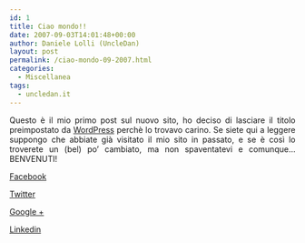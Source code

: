 ```yaml
---
id: 1
title: Ciao mondo!!
date: 2007-09-03T14:01:48+00:00
author: Daniele Lolli (UncleDan)
layout: post
permalink: /ciao-mondo-09-2007.html
categories:
  - Miscellanea
tags:
  - uncledan.it
---
```

<p align="justify">
  Questo è il mio primo post sul nuovo sito, ho deciso di lasciare il titolo preimpostato da <a href="http://www.wordpress-it.it/" title="WordPress Italia" target="_blank">WordPress</a> perchè lo trovavo carino. Se siete qui a leggere suppongo che abbiate già visitato il mio sito in passato, e se è così lo troverete un (bel) po&#8217; cambiato, ma non spaventatevi e comunque&#8230; BENVENUTI!
</p>

<div class="container_share">
  <a href="http://www.facebook.com/sharer.php?u=http://www.danielelolli.it/ciao-mondo-09-2007.html&t=Ciao mondo!!" target="_blank" class="button_purab_share facebook"><span><i class="icon-facebook"></i></span>
  
  <p>
    Facebook
  </p></a> 
  
  <a href="http://twitter.com/share?url=http://www.danielelolli.it/ciao-mondo-09-2007.html&text=Ciao mondo!!" target="_blank" class="button_purab_share twitter"><span><i class="icon-twitter"></i></span>
  
  <p>
    Twitter
  </p></a> 
  
  <a href="https://plus.google.com/share?url=http://www.danielelolli.it/ciao-mondo-09-2007.html" target="_blank" class="button_purab_share google-plus"><span><i class="icon-google-plus"></i></span>
  
  <p>
    Google +
  </p></a> 
  
  <a href="http://www.linkedin.com/shareArticle?mini=true&url=http://www.danielelolli.it/ciao-mondo-09-2007.html&title=Ciao mondo!!" target="_blank" class="button_purab_share linkedin"><span><i class="icon-linkedin"></i></span>
  
  <p>
    Linkedin
  </p></a>
</div>